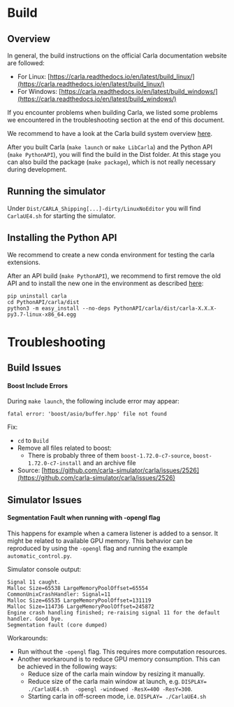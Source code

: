 # Build

## Overview

In general, the build instructions on the official Carla documentation website are followed:

- For Linux: [https://carla.readthedocs.io/en/latest/build_linux/](https://carla.readthedocs.io/en/latest/build_linux/)
- For Windows: [https://carla.readthedocs.io/en/latest/build_windows/](https://carla.readthedocs.io/en/latest/build_windows/)

If you encounter problems when building Carla, we listed some problems we encountered in the troubleshooting section at the end of this document.

We recommend to have a look at the Carla build system overview [here](https://carla.readthedocs.io/en/latest/build_system/).

After you built Carla (`make launch` or `make LibCarla`) and the Python API (`make PythonAPI`), you will find the build in the Dist folder.
At this stage you can also build the package (`make package`), which is not really necessary during development.

## Running the simulator

Under `Dist/CARLA_Shipping[...]-dirty/LinuxNoEditor` you will find `CarlaUE4.sh` for starting the simulator.

## Installing the Python API

We recommend to create a new conda environment for testing the carla extensions.

After an API build (`make PythonAPI`), we recommend to first remove the old API and
to install the new one in the environment as described [here](https://carla.readthedocs.io/en/latest/build_system/#pythonapi):

```
pip uninstall carla
cd PythonAPI/carla/dist
python3 -m easy_install --no-deps PythonAPI/carla/dist/carla-X.X.X-py3.7-linux-x86_64.egg
```

# Troubleshooting

## Build Issues

#### Boost Include Errors

During `make launch`, the following include error may appear:

```
fatal error: 'boost/asio/buffer.hpp' file not found
```

Fix:

- `cd` to `Build`
- Remove all files related to boost:
    - There is probably three of them `boost-1.72.0-c7-source`, `boost-1.72.0-c7-install` and an archive file
- Source: [https://github.com/carla-simulator/carla/issues/2526](https://github.com/carla-simulator/carla/issues/2526) 


## Simulator Issues

#### Segmentation Fault when running with -opengl flag

This happens for example when a camera listener is added to a sensor.
It might be related to available GPU memory.
This behavior can be reproduced by using the `-opengl` flag and running the example `automatic_control.py`.

Simulator console output:

```
Signal 11 caught.
Malloc Size=65538 LargeMemoryPoolOffset=65554 
CommonUnixCrashHandler: Signal=11
Malloc Size=65535 LargeMemoryPoolOffset=131119 
Malloc Size=114736 LargeMemoryPoolOffset=245872 
Engine crash handling finished; re-raising signal 11 for the default handler. Good bye.
Segmentation fault (core dumped)
```

Workarounds:

- Run without the `-opengl` flag. This requires more computation resources.
- Another workaround is to reduce GPU memory consumption. This can be achieved in the following ways:
    - Reduce size of the carla main window by resizing it manually.
    - Reduce size of the carla main window at launch, e.g. `DISPLAY= ./CarlaUE4.sh  -opengl -windowed -ResX=400 -ResY=300`.
    - Starting carla in off-screen mode, i.e. `DISPLAY= ./CarlaUE4.sh`


